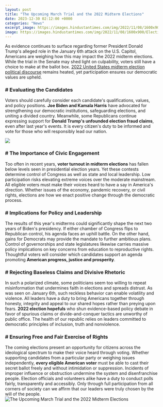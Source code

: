 ```yaml
---
layout: post
title: "The Upcoming March Trial and the 2022 Midterm Elections"
date: 2023-12-30 02:12:00 +0000
categories: "News"
excerpt_image: https://images.hindustantimes.com/img/2022/11/08/1600x900/Election-2022-America-Votes-106_1667931724829_1667931724829_1667931747399_1667931747399.jpg
image: https://images.hindustantimes.com/img/2022/11/08/1600x900/Election-2022-America-Votes-106_1667931724829_1667931724829_1667931747399_1667931747399.jpg
---
```


As evidence continues to surface regarding former President Donald Trump's alleged role in the January 6th attack on the U.S. Capitol, Americans are weighing how this may impact the 2022 midterm elections. While the trial in the Senate may shed light on culpability, voters still have a choice to make at the ballot box. [2022 United States midterm election political discourse](https://store.fi.io.vn/xmas-holiday-dog-lover-funny-scottish-terrier-christmas-tree-2) remains heated, yet participation ensures our democratic values are upheld.
### # Evaluating the Candidates 
Voters should carefully consider each candidate's qualifications, values, and policy positions. **Joe Biden and Kamala Harris** have advocated for strengthening our democratic institutions, safeguarding elections, and uniting a divided country. Meanwhile, some Republicans continue expressing support for **Donald Trump's unfounded election fraud claims**, even after last year's events. It is every citizen's duty to be informed and vote for those who will responsibly lead our nation.

![](https://static01.nyt.com/images/2023/06/20/multimedia/20dc-trump-trial-cmtb/20dc-trump-trial-cmtb-videoSixteenByNine3000.jpg)
### # The Importance of Civic Engagement
Too often in recent years, **voter turnout in midterm elections** has fallen below levels seen in presidential election years. Yet these contests determine control of Congress as well as state and local leadership. Low participation risks elevating extreme voices over the moderate mainstream. All eligible voters must make their voices heard to have a say in America's direction. Whether issues of the economy, pandemic recovery, or civil rights, elections are how we enact positive change through the democratic process. 
### # Implications for Policy and Leadership
The results of this year's midterms could significantly shape the next two years of Biden's presidency. If either chamber of Congress flips to Republican control, his agenda faces an uphill battle. On the other hand, gains for Democrats may provide the mandate to further ambitious plans. Control of governorships and state legislatures likewise carries massive policy implications on key concerns from education to reproductive rights. Thoughtful voters will consider which candidates support an agenda promoting **American progress, justice and prosperity**.
### # Rejecting Baseless Claims and Divisive Rhetoric
In such a polarized climate, some politicians seem too willing to repeat misinformation that undermines faith in elections and spreads distrust. As was seen on January 6th, such reckless behavior can enable volatility and violence. All leaders have a duty to bring Americans together through honesty, integrity and appeal to our shared hopes rather than preying upon fears. **2022 election hopefuls** who shun evidence-based policy debate in favor of spurious claims or divide-and-conquer tactics are unworthy of public office. The health of our republic relies on leaders committed to democratic principles of inclusion, truth and nonviolence.  
### # Ensuring Free and Fair Exercise of Rights  
The coming elections present an opportunity for citizens across the ideological spectrum to make their voice heard through voting. Whether supporting candidates from a particular party or weighing issues independently, **every eligible American voter** must be able to cast their secret ballot freely and without intimidation or suppression. Incidents of improper influence or obstruction undermine the system and disenfranchise people. Election officials and volunteers alike have a duty to conduct polls fairly, transparently and accessibly. Only through full participation from all corners of society can we affirm that our leaders were truly chosen by the will of the people.
![The Upcoming March Trial and the 2022 Midterm Elections](https://images.hindustantimes.com/img/2022/11/08/1600x900/Election-2022-America-Votes-106_1667931724829_1667931724829_1667931747399_1667931747399.jpg)